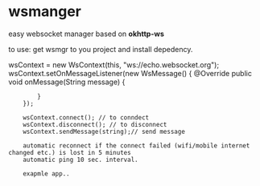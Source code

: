 # **wsmanger**
easy websocket manager based on **okhttp-ws**

to use:
 get wsmgr to you project and install depedency.
 
 wsContext = new WsContext(this, "ws://echo.websocket.org");
        wsContext.setOnMessageListener(new WsMessage() {
            @Override
            public void onMessage(String message) {
                
            }
        });

        wsContext.connect(); // to conndect
        wsContext.disconnect(); // to disconnect
        wsContext.sendMessage(string);// send message
        
        automatic reconnect if the connect failed (wifi/mobile internet changed etc.) is lost in 5 minutes
        automatic ping 10 sec. interval.
        
        exapmle app.. 
        
